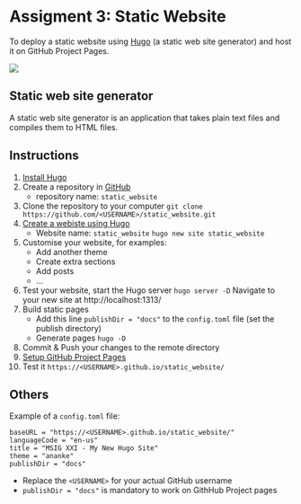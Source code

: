 # Assigment 3: Static Website

To deploy a static website using [Hugo](https://gohugo.io) (a static web site generator) and host it on GitHub Project Pages.

![](https://d33wubrfki0l68.cloudfront.net/c38c7334cc3f23585738e40334284fddcaf03d5e/2e17c/images/hugo-logo-wide.svg)

## Static web site generator

A static web site generator is an application that takes plain text files and compiles them to HTML files.

## Instructions

1. [Install Hugo](https://gohugo.io/getting-started/installing)
2. Create a repository in [GitHub](https://github.com)
   - repository name: `static_website`
3. Clone the repository to your computer
   `git clone https://github.com/<USERNAME>/static_website.git`
4. [Create a webiste using Hugo](https://gohugo.io/getting-started/quick-start/)
   - Website name: `static_website`
     `hugo new site static_website`
5. Customise your website, for examples:
   - Add another theme
   - Create extra sections
   - Add posts
   - ...
6. Test your website, start the Hugo server
   `hugo server -D`
   Navigate to your new site at http://localhost:1313/
7. Build static pages
   - Add this line `publishDir = "docs"` to the `config.toml` file (set the publish directory)
   - Generate pages
     `hugo -D`
8. Commit & Push your changes to the remote directory
9. [Setup GitHub Project Pages](https://gohugo.io/hosting-and-deployment/hosting-on-github/#github-project-pages)
10. Test it
   `https://<USERNAME>.github.io/static_website/`



## Others

Example of a `config.toml` file:

```
baseURL = "https://<USERNAME>.github.io/static_website/"
languageCode = "en-us"
title = "MSIG XXI - My New Hugo Site"
theme = "ananke"
publishDir = "docs"
```

- Replace the `<USERNAME>` for your actual GitHub username
- `publishDir = "docs"` is mandatory to work on GithHub Project pages
